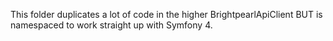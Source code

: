 This folder duplicates a lot of code in the higher BrightpearlApiClient BUT is namespaced to work straight up with Symfony 4.